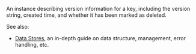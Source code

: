 An instance describing version information for a key, including the version
string, created time, and whether it has been marked as deleted.

See also:

- [Data Stores](https://create.roblox.com/docs/cloud-services/datastores), an in-depth guide on
data structure, management, error handling, etc.